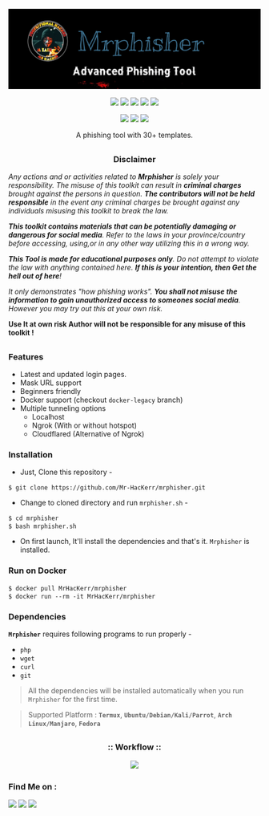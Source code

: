 <!-- Mrphisher -->

<p align="center">
  <img src=".imgs/logo.png">
</p>

<p align="center">
  <img src="https://img.shields.io/badge/Version-0.1-green?style=for-the-badge">
  <img src="https://img.shields.io/github/license/Mr-HacKerr/mrphisher?style=for-the-badge">
  <img src="https://img.shields.io/github/stars/Mr-HacKerr/mrphisher?style=for-the-badge">
  <img src="https://img.shields.io/github/issues/Mr-HacKerr/mrphisher?color=red&style=for-the-badge">
  <img src="https://img.shields.io/badge/Made%20In-Pakistan-green?style=large-square">
</p>

<p align="center">
  <img src="https://img.shields.io/badge/Author-Mr--HacKerr-cyan?style=flat-square">
  <img src="https://img.shields.io/badge/Open%20Source-Yes-cyan?style=flat-square">
  <img src="https://img.shields.io/badge/Written%20In-Bash-cyan?style=flat-square">
</p>

<p align="center">A phishing tool with 30+ templates.</p>

##

<h3><p align="center">Disclaimer</p></h3>

<i>Any actions and or activities related to <b>Mrphisher</b> is solely your responsibility. The misuse of this toolkit can result in <b>criminal charges</b> brought against the persons in question. <b>The contributors will not be held responsible</b> in the event any criminal charges be brought against any individuals misusing this toolkit to break the law.

<b>This toolkit contains materials that can be potentially damaging or dangerous for social media</b>. Refer to the laws in your province/country before accessing, using,or in any other way utilizing this in a wrong way.

<b>This Tool is made for educational purposes only</b>. Do not attempt to violate the law with anything contained here. <b>If this is your intention, then Get the hell out of here</b>!

It only demonstrates "how phishing works". <b>You shall not misuse the information to gain unauthorized access to someones social media</b>. However you may try out this at your own risk.</i>

<b>Use It at own risk Author will not be responsible for any misuse of this toolkit !</b>

##

### Features

- Latest and updated login pages.
- Mask URL support 
- Beginners friendly
- Docker support (checkout `docker-legacy` branch)
- Multiple tunneling options
  - Localhost
  - Ngrok (With or without hotspot)
  - Cloudflared (Alternative of Ngrok)


### Installation

- Just, Clone this repository -
```
$ git clone https://github.com/Mr-HacKerr/mrphisher.git
```

- Change to cloned directory and run `mrphisher.sh` -
```
$ cd mrphisher
$ bash mrphisher.sh
```

- On first launch, It'll install the dependencies and that's it. `Mrphisher` is installed.

### Run on Docker
```
$ docker pull MrHacKerr/mrphisher
$ docker run --rm -it MrHacKerr/mrphisher
```

### Dependencies

**`Mrphisher`** requires following programs to run properly - 
- `php`
- `wget`
- `curl`
- `git`

> All the dependencies will be installed automatically when you run `Mrphisher` for the first time.

> Supported Platform : **`Termux`**, **`Ubuntu/Debian/Kali/Parrot`**, **`Arch Linux/Manjaro`**, **`Fedora`**

##

<h3 align="center">
:: Workflow ::
</h3>
<p align="center">
<img src=".imgs/wf.gif"/>
</p>



### Find Me on :
<p align="left">
  <a href="https://github.com/Mr-HacKerr" target="_blank"><img src="https://img.shields.io/badge/Github-Mr--HacKerr-green?style=for-the-badge&logo=github"></a>
  <a href="https://www.facebook.com/profile.php?id=100000098645074" target="_blank"><img src="https://img.shields.io/badge/FB-%40M.Zain-red?style=for-the-badge&logo=facebook"></a>
  <a href="https://m.me/100065021172001" target="_blank"><img src="https://img.shields.io/badge/Chat-Messenger-blue?style=for-the-badge&logo=messenger"></a>
</p>


